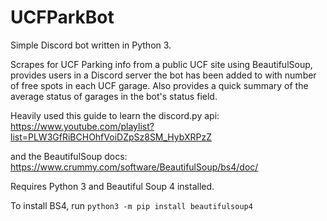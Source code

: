 # UCFParkBot
Simple Discord bot written in Python 3.

Scrapes for UCF Parking info from a public UCF site using BeautifulSoup, provides users in a Discord server the bot has been added to with number of free spots in each UCF garage. Also provides a quick summary of the average status of garages in the bot's status field.

Heavily used this guide to learn the discord.py api: https://www.youtube.com/playlist?list=PLW3GfRiBCHOhfVoiDZpSz8SM_HybXRPzZ

and the BeautifulSoup docs: https://www.crummy.com/software/BeautifulSoup/bs4/doc/

Requires Python 3 and Beautiful Soup 4 installed.

To install BS4, run `python3 -m pip install beautifulsoup4`
